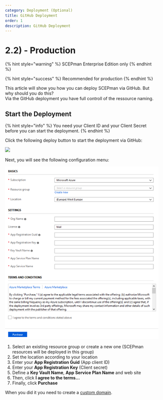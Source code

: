 ```yaml
---
category: Deployment (Optional)
title: GitHub Deployment
order: 1
description: GitHub Deployment
---
```


# 2.2\) - Production

{% hint style="warning" %}
SCEPman Enterprise Edition only
{% endhint %}

{% hint style="success" %}
Recommended for production
{% endhint %}

This article will show you how you can deploy SCEPman via GitHub. But why should you do this?  
Via the GitHub deployment you have full controll of the ressource naming.

## Start the Deployment

{% hint style="info" %}
You need your Client ID and your Client Secret before you can start the deployment.
{% endhint %}

Click the following deploy button to start the deployment via GitHub:

[![](http://azuredeploy.net/deploybutton.png)](https://portal.azure.com/#create/Microsoft.Template/uri/https%3A%2F%2Fraw.githubusercontent.com%2Fglueckkanja%2Fgk-scepman%2Fmaster%2Fazuredeploy.json)

Next, you will see the following configuration menu:

![](../../../.gitbook/assets/scepman_optional1%20%281%29%20%281%29.png)

1. Select an existing resource group or create a new one \(SCEPman resources will be deployed in this group\)
2. Set the location according to your location
3. Enter your **App Registration Guid** \(App client ID\)
4. Enter your **App Registration Key** \(Client secret\)
5. Define a **Key Vault Name**, **App Service Plan Name** and web site
6. Then, click **I agree to the terms...**
7. Finally, click **Purchase**

When you did it you need to create a [custom domain](../03_customdomain.md).

